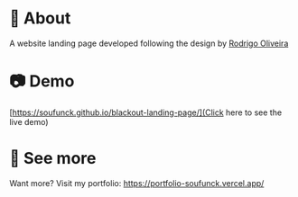 # 👀 About

A website landing page developed following the design by <a href="#">Rodrigo Oliveira</a>

# 📷 Demo
[https://soufunck.github.io/blackout-landing-page/](Click here to see the live demo)

# 👏 See more
Want more? Visit my portfolio: https://portfolio-soufunck.vercel.app/
